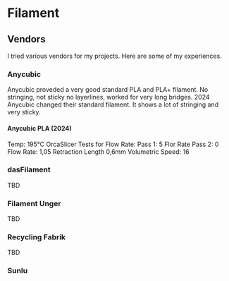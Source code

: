 # Filament 

## Vendors 

I tried various vendors for my projects. Here are some of my experiences.

### Anycubic 

Anycubic proveded a very good standard PLA and PLA+ filament. No stringing, not sticky no layerlines, worked for very long bridges. 
2024 Anycubic changed their standard filament. It shows a lot of stringing and very sticky. 

#### Anycubic PLA (2024)
Temp: 195°C
OrcaSlicer Tests for 
Flow Rate: Pass 1: 5
Flor Rate Pass 2: 0
Flow Rate: 1,05
Retraction Length 0,6mm
Volumetric Speed: 16

### dasFilament

TBD

### Filament Unger

TBD

### Recycling Fabrik 

TBD

### Sunlu 


